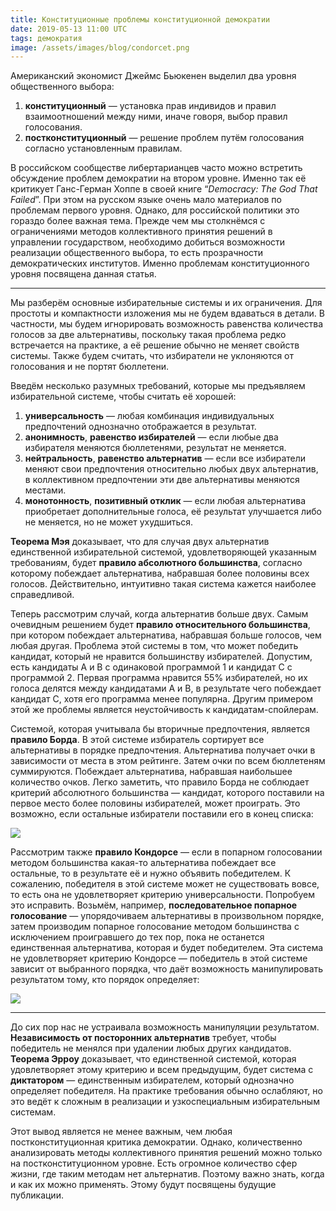 ```yaml
---
title: Конституционные проблемы конституционной демократии
date: 2019-05-13 11:00 UTC
tags: демократия
image: /assets/images/blog/condorcet.png
---
```

Американский экономист Джеймс Бьюкенен выделил два уровня общественного выбора:

1. **конституционный** — установка прав индивидов и правил взаимоотношений между
   ними, иначе говоря, выбор правил голосования.
2. **постконституционный** — решение проблем путём голосования согласно
   установленным правилам.

В российском сообществе либертарианцев часто можно встретить обсуждение проблем
демократии на втором уровне. Именно так её критикует Ганс-Герман Хоппе в своей
книге “*Democracy: The God That Failed*”. При этом на русском языке очень мало
материалов по проблемам первого уровня. Однако, для российской политики это
гораздо более важная тема. Прежде чем мы столкнёмся с ограничениями методов
коллективного принятия решений в управлении государством, необходимо добиться
возможности реализации общественного выбора, то есть прозрачности
демократических институтов. Именно проблемам конституционного уровня посвящена
данная статья.

---

Мы разберём основные избирательные системы и их ограничения. Для простоты
и компактности изложения мы не будем вдаваться в детали. В частности, мы будем
игнорировать возможность равенства количества голосов за две альтернативы,
поскольку такая проблема редко встречается на практике, а её решение обычно
не меняет свойств системы. Также будем считать, что избиратели не уклоняются
от голосования и не портят бюллетени.

Введём несколько разумных требований, которые мы предъявляем избирательной
системе, чтобы считать её хорошей:

1. **универсальность** — любая комбинация индивидуальных предпочтений
   однозначно отображается в результат.
2. **анонимность**, **равенство избирателей** — если любые два избирателя
   меняются бюллетенями, результат не меняется.
3. **нейтральность**, **равенство альтернатив** — если все избиратели меняют
   свои предпочтения относительно любых двух альтернатив, в коллективном
   предпочтении эти две альтернативы меняются местами.
4. **монотонность**, **позитивный отклик** — если любая альтернатива
   приобретает дополнительные голоса, её результат улучшается либо не меняется,
   но не может ухудшиться.

**Теорема Мэя** доказывает, что для случая двух альтернатив единственной
избирательной системой, удовлетворяющей указанным требованиям, будет **правило
абсолютного большинства**, согласно которому побеждает альтернатива, набравшая
более половины всех голосов. Действительно, интуитивно такая система кажется
наиболее справедливой.

Теперь рассмотрим случай, когда альтернатив больше двух. Самым очевидным
решением будет **правило относительного большинства**, при котором побеждает
альтернатива, набравшая больше голосов, чем любая другая. Проблема этой системы
в том, что может победить кандидат, который не нравится большинству избирателей.
Допустим, есть кандидаты A и B с одинаковой программой 1 и кандидат C
с программой 2. Первая программа нравится 55% избирателей, но их голоса делятся
между кандидатами A и B, в результате чего побеждает кандидат C, хотя его
программа менее популярна. Другим примером этой же проблемы является
неустойчивость к кандидатам-спойлерам.

Системой, которая учитывала бы вторичные предпочтения, является **правило
Борда**. В этой системе избиратель сортирует все альтернативы в порядке
предпочтения. Альтернатива получает очки в зависимости от места в этом
рейтинге. Затем очки по всем бюллетеням суммируются. Побеждает альтернатива,
набравшая наибольшее количество очков. Легко заметить, что правило Борда
не соблюдает критерий абсолютного большинства — кандидат, которого поставили
на первое место более половины избирателей, может проиграть. Это возможно, если
остальные избиратели поставили его в конец списка:

![](/assets/images/blog/ranked-voting.png)

Рассмотрим также **правило Кондорсе** — если в попарном голосовании методом
большинства какая-то альтернатива побеждает все остальные, то в результате её
и нужно объявить победителем. К сожалению, победителя в этой системе может
не существовать вовсе, то есть она не удовлетворяет критерию универсальности.
Попробуем это исправить. Возьмём, например, **последовательное попарное
голосование** — упорядочиваем альтернативы в произвольном порядке, затем
производим попарное голосование методом большинства с исключением проигравшего
до тех пор, пока не останется единственная альтернатива, которая и будет
победителем. Эта система не удовлетворяет критерию Кондорсе — победитель в этой
системе зависит от выбранного порядка, что даёт возможность манипулировать
результатом тому, кто порядок определяет:

![](/assets/images/blog/condorcet.png)

---

До сих пор нас не устраивала возможность манипуляции результатом.
**Независимость от посторонних альтернатив** требует, чтобы победитель
не менялся при удалении любых других кандидатов. **Теорема Эрроу** доказывает,
что единственной системой, которая удовлетворяет этому критерию и всем
предыдущим, будет система с **диктатором** — единственным избирателем, который
однозначно определяет победителя. На практике требования обычно ослабляют, но
это ведёт к сложным в реализации и узкоспециальным избирательным системам.

Этот вывод является не менее важным, чем любая постконституционная критика
демократии. Однако, количественно анализировать методы коллективного принятия
решений можно только на постконституционном уровне. Есть огромное количество
сфер жизни, где таким методам нет альтернатив. Поэтому важно знать, когда
и как их можно применять. Этому будут посвящены будущие публикации.
